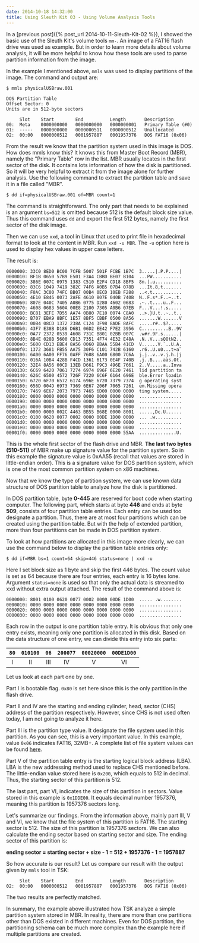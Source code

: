 ```yaml
---
date: 2014-10-18 14:32:00
title: Using Sleuth Kit 03 - Using Volume Analysis Tools
---
```


In a [previous post]({% post_url 2014-10-11-Sleuth-Kit-02 %}), I showed the basic use of the Sleuth Kit's volume tools `mm-`. An image of a FAT16 flash drive was used as example. But in order to learn more details about volume analysis, it will be more helpful to know how these tools are used to parse partition information from the image.

In the example I mentioned above, `mmls` was used to display partitions of the image. The command and output are:

```shell
$ mmls physicalUSBraw.001

DOS Partition Table
Offset Sector: 0
Units are in 512-byte sectors

     Slot    Start        End          Length       Description
00:  Meta    0000000000   0000000000   0000000001   Primary Table (#0)
01:  -----   0000000000   0000000511   0000000512   Unallocated
02:  00:00   0000000512   0001957887   0001957376   DOS FAT16 (0x06)
```

From the result we know that the partition system used in this image is DOS. How does mmls know this? It knows this from Master Boot Record (MBR), namely the "Primary Table" row in the list. MBR usually locates in the first sector of the disk. It contains lots information of how the disk is partitioned. So it will be very helpful to extract it from the image alone for further analysis. Use the following command to extract the partition table and save it in a file called "MBR".

`$ dd if=physicalUSBraw.001 of=MBR count=1`

The command is straightforward. The only part that needs to be explained is an argument `bs=512` is omitted because 512 is the default block size value. Thus this command uses `dd` and export the first 512 bytes, namely the first sector of the disk image.
<!--excerpt-->

Then we can use `xxd`, a tool in Linux that used to print file in hexadecimal format to look at the content in MBR. Run `xxd -u MBR`. The `-u` option here is used to display hex values in upper case letters.

The result is:  

```nohighlight
0000000: 33C0 8ED0 BC00 7CFB 5007 501F FCBE 1B7C  3.....|.P.P....|
0000010: BF1B 0650 57B9 E501 F3A4 CBBD BE07 B104  ...PW...........
0000020: 386E 007C 0975 1383 C510 E2F4 CD18 8BF5  8n.|.u..........
0000030: 83C6 1049 7419 382C 74F6 A0B5 07B4 078B  ...It.8,t.......
0000040: F0AC 3C00 74FC BB07 00B4 0ECD 10EB F288  ..<.t...........
0000050: 4E10 E846 0073 2AFE 4610 807E 040B 740B  N..F.s*.F..~..t.
0000060: 807E 040C 7405 A0B6 0775 D280 4602 0683  .~..t....u..F...
0000070: 4608 0683 560A 00E8 2100 7305 A0B6 07EB  F...V...!.s.....
0000080: BC81 3EFE 7D55 AA74 0B80 7E10 0074 C8A0  ..>.}U.t..~..t..
0000090: B707 EBA9 8BFC 1E57 8BF5 CBBF 0500 8A56  .......W.......V
00000a0: 00B4 08CD 1372 238A C124 3F98 8ADE 8AFC  .....r#..$?.....
00000b0: 43F7 E38B D186 D6B1 06D2 EE42 F7E2 3956  C..........B..9V
00000c0: 0A77 2372 0539 4608 731C B801 02BB 007C  .w#r.9F.s......|
00000d0: 8B4E 028B 5600 CD13 7351 4F74 4E32 E48A  .N..V...sQOtN2..
00000e0: 5600 CD13 EBE4 8A56 0060 BBAA 55B4 41CD  V......V.`..U.A.
00000f0: 1372 3681 FB55 AA75 30F6 C101 742B 6160  .r6..U.u0...t+a`
0000100: 6A00 6A00 FF76 0AFF 7608 6A00 6800 7C6A  j.j..v..v.j.h.|j
0000110: 016A 10B4 428B F4CD 1361 6173 0E4F 740B  .j..B....aas.Ot.
0000120: 32E4 8A56 00CD 13EB D661 F9C3 496E 7661  2..V.....a..Inva
0000130: 6C69 6420 7061 7274 6974 696F 6E20 7461  lid partition ta
0000140: 626C 6500 4572 726F 7220 6C6F 6164 696E  ble.Error loadin
0000150: 6720 6F70 6572 6174 696E 6720 7379 7374  g operating syst
0000160: 656D 004D 6973 7369 6E67 206F 7065 7261  em.Missing opera
0000170: 7469 6E67 2073 7973 7465 6D00 0000 0000  ting system.....
0000180: 0000 0000 0000 0000 0000 0000 0000 0000  ................
0000190: 0000 0000 0000 0000 0000 0000 0000 0000  ................
00001a0: 0000 0000 0000 0000 0000 0000 0000 0000  ................
00001b0: 0000 0000 002C 4463 BB55 B68E 0000 8001  .....,Dc.U......
00001c0: 0100 0620 0077 0002 0000 00DE 1D00 0000  ... .w..........
00001d0: 0000 0000 0000 0000 0000 0000 0000 0000  ................
00001e0: 0000 0000 0000 0000 0000 0000 0000 0000  ................
00001f0: 0000 0000 0000 0000 0000 0000 0000 55AA  ..............U.
```

This is the whole first sector of the flash drive and MBR. **The last two bytes (510-511)** of MBR make up signature value for the partition system. So in this example the signature value is 0xAA55 (recall that values are stored in little-endian order). This is a signature value for DOS partition system, which is one of the most common partition system on x86 machines.

Now that we know the type of partition system, we can use known data structure of DOS partition table to analyze how the disk is partitioned.

In DOS partition table, byte **0-445** are reserved for boot code when starting computer. The following part, which starts at byte **446** and ends at byte **509**, consists of four partition table entries. Each entry can be used too designate a partition. Thus, there are at most four partitions which can be created using the partition table. But with the help of extended partition, more than four partitions can be made in DOS partition system.

To look at how partitions are allocated in this image more clearly, we can use the command below to display the partition table entries only:

`$ dd if=MBR bs=1 count=64 skip=446 status=none | xxd -u`

Here I set block size as 1 byte and skip the first 446 bytes. The count value is set as 64 because there are four entries, each entry is 16 bytes lone. Argument `status=none` is used so that only the actual data is streamed to xxd without extra output attached. The result of the command above is:

```nohighlight
0000000: 8001 0100 0620 0077 0002 0000 00DE 1D00  ..... .w........
0000010: 0000 0000 0000 0000 0000 0000 0000 0000  ................
0000020: 0000 0000 0000 0000 0000 0000 0000 0000  ................
0000030: 0000 0000 0000 0000 0000 0000 0000 0000  ................
```

Each row in the output is one partition table entry. It is obvious that only one entry exists, meaning only one partition is allocated in this disk. Based on the data structure of one entry, we can divide this entry into six parts:

|`80`|`010100`|`06`|`200077`|`00020000`|`00DE1D00`|  
|:--:|:------:|:--:|:------:|:--------:|:--------:|
|I   |II      |III |IV      |V         |VI        |

Let us look at each part one by one.

Part I is bootable flag. `0x80` is set here since this is the only partition in the flash drive.

Part II and IV are the starting and ending cylinder, head, sector (CHS) address of the partition respectively. However, since CHS is not used often today, I am not going to analyze it here.

Part III is the partition type value. It designate the file system used in this partition. As you can see, this is a very important value. In this example, value `0x06` indicates FAT16, 32MB+. A complete list of file system values can be found [here](http://www.win.tue.nl/~aeb/partitions/partition_types-1.html).

Part V of the partition table entry is the starting logical block address (LBA). LBA is the new addressing method used to replace CHS mentioned before. The little-endian value stored here is `0x200`, which equals to 512 in decimal. Thus, the starting sector of this partition is 512.

The last part, part VI, indicates the size of this partition in sectors. Value stored in this example is `0x1DDE00`. It equals decimal number 1957376, meaning this partition is 1957376 sectors long.

Let's summarize our findings. From the information above, mainly part III, V and VI, we know that the file system of this partition is FAT16. The starting sector is 512. The size of this partition is 1957376 sectors. We can also calculate the ending sector based on starting sector and size. The ending sector of this partition is:

**ending sector = starting sector + size - 1 = 512 + 1957376 - 1 = 1957887**

So how accurate is our result? Let us compare our result with the output given by `mmls` tool in TSK:

```nohighlight
     Slot    Start        End          Length       Description
02:  00:00   0000000512   0001957887   0001957376   DOS FAT16 (0x06)
```

The two results are perfectly matched.

In summary, the example above illustrated how TSK analyze a simple partition system stored in MBR. In reality, there are more than one partitions other than DOS existed in different machines. Even for DOS partition, the partitioning schema can be much more complex than the example here if multiple partitions are created.
